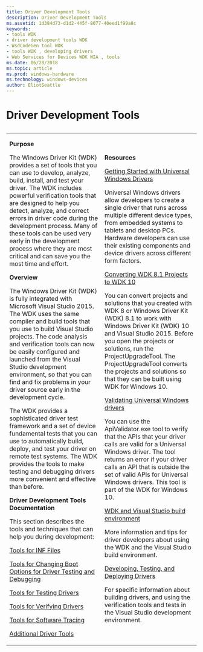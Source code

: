 ```yaml
---
title: Driver Development Tools
description: Driver Development Tools
ms.assetid: 1d384d73-d1d2-445f-8077-40eed1f99a8c
keywords:
- tools WDK
- driver development tools WDK
- WsdCodeGen tool WDK
- tools WDK , developing drivers
- Web Services for Devices WDK WIA , tools
ms.date: 06/28/2018
ms.topic: article
ms.prod: windows-hardware
ms.technology: windows-devices
author: EliotSeattle
---
```


# Driver Development Tools


## <span id="ddk_driver_development_tools_tools"></span><span id="DDK_DRIVER_DEVELOPMENT_TOOLS_TOOLS"></span>


<table>
<colgroup>
<col width="50%" />
<col width="50%" />
</colgroup>
<tbody>
<tr class="odd">
<td align="left"><p><strong>Purpose</strong></p>
<p>The Windows Driver Kit (WDK) provides a set of tools that you can use to develop, analyze, build, install, and test your driver. The WDK includes powerful verification tools that are designed to help you detect, analyze, and correct errors in driver code during the development process. Many of these tools can be used very early in the development process where they are most critical and can save you the most time and effort.</p>
<p><strong>Overview</strong></p>
<p>The Windows Driver Kit (WDK) is fully integrated with Microsoft Visual Studio 2015. The WDK uses the same compiler and build tools that you use to build Visual Studio projects. The code analysis and verification tools can now be easily configured and launched from the Visual Studio development environment, so that you can find and fix problems in your driver source early in the development cycle.</p>
<p>The WDK provides a sophisticated driver test framework and a set of device fundamental tests that you can use to automatically build, deploy, and test your driver on remote test systems. The WDK provides the tools to make testing and debugging drivers more convenient and effective than before.</p>
<p><strong>Driver Development Tools Documentation</strong></p>
<p>This section describes the tools and techniques that can help you during development:</p>
<p><a href="tools-for-inf-files.md" data-raw-source="[Tools for INF Files](tools-for-inf-files.md)">Tools for INF Files</a></p>
<p><a href="boot-options-for-driver-testing-and-debugging.md" data-raw-source="[Tools for Changing Boot Options for Driver Testing and Debugging](boot-options-for-driver-testing-and-debugging.md)">Tools for Changing Boot Options for Driver Testing and Debugging</a></p>
<p><a href="tools-for-testing-drivers.md" data-raw-source="[Tools for Testing Drivers](tools-for-testing-drivers.md)">Tools for Testing Drivers</a></p>
<p><a href="tools-for-verifying-drivers.md" data-raw-source="[Tools for Verifying Drivers](tools-for-verifying-drivers.md)">Tools for Verifying Drivers</a></p>
<p><a href="tools-for-software-tracing.md" data-raw-source="[Tools for Software Tracing](tools-for-software-tracing.md)">Tools for Software Tracing</a></p>
<p><a href="additional-driver-tools.md" data-raw-source="[Additional Driver Tools](additional-driver-tools.md)">Additional Driver Tools</a></p>
<td align="left"><p><strong>Resources</strong></p>
<p><a href="https://docs.microsoft.com/windows-hardware/drivers" data-raw-source="[Getting Started with Universal Windows Drivers](https://docs.microsoft.com/windows-hardware/drivers)">Getting Started with Universal Windows Drivers</a></p>
<p>Universal Windows drivers allow developers to create a single driver that runs across multiple different device types, from embedded systems to tablets and desktop PCs. Hardware developers can use their existing components and device drivers across different form factors.</p>
<p><a href="https://docs.microsoft.com/windows-hardware/drivers" data-raw-source="[Converting WDK 8.1 Projects to WDK 10](https://docs.microsoft.com/windows-hardware/drivers)">Converting WDK 8.1 Projects to WDK 10</a></p>
<p>You can convert projects and solutions that you created with WDK 8 or Windows Driver Kit (WDK) 8.1 to work with Windows Driver Kit (WDK) 10 and Visual Studio 2015. Before you open the projects or solutions, run the ProjectUpgradeTool. The ProjectUpgradeTool converts the projects and solutions so that they can be built using WDK for Windows 10.</p>
<p></p>
<p><a href="https://docs.microsoft.com/windows-hardware/drivers" data-raw-source="[Validating Universal Windows drivers](https://docs.microsoft.com/windows-hardware/drivers)">Validating Universal Windows drivers</a></p>
<p>You can use the ApiValidator.exe tool to verify that the APIs that your driver calls are valid for a Universal Windows driver. The tool returns an error if your driver calls an API that is outside the set of valid APIs for Universal Windows drivers. This tool is part of the WDK for Windows 10.</p>
<a href="wdk-and-visual-studio-build-environment.md" data-raw-source="[WDK and Visual Studio build environment](wdk-and-visual-studio-build-environment.md)">WDK and Visual Studio build environment</a>
<p>More information and tips for driver developers about using the WDK and the Visual Studio build environment.</p>
<a href="https://docs.microsoft.com/windows-hardware/drivers" data-raw-source="[Developing, Testing, and Deploying Drivers](https://docs.microsoft.com/windows-hardware/drivers)">Developing, Testing, and Deploying Drivers</a>
<p>For specific information about building drivers, and using the verification tools and tests in the Visual Studio development environment.</p></td>
</tr>
</tbody>
</table>

 

 

 





